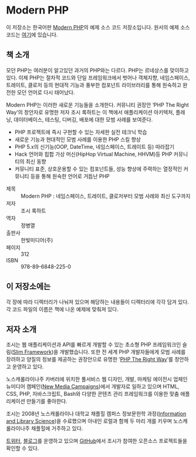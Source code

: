# Modern PHP

이 저장소는 한국어판 [Modern PHP](http://hanbit.co.kr/book/look.html?isbn=978-89-6848-225-0)의 예제 소스 코드 저장소입니다. 원서의 예제 소스 코드는 [여기](https://github.com/codeguy/modern-php)에 있습니다.

## 책 소개

모던 PHP는 여러분이 알고있던 과거의 PHP와는 다르다. PHP는 르네상스를 맞이하고 있다. 이제 PHP는 절차적 코드와 단일 프레임워크에서 벗어나 객체지향, 네임스페이스, 트레이트, 클로저 등의 현대적 기능과 풍부한 컴포넌트 라이브러리를 통해 원숙하고 완전한 모던 언어로 다시 태어났다.

Modern PHP는 이러한 새로운 기능들을 소개한다. 커뮤니티 권장안 ‘PHP The Right Way’의 창안자로 유명한 저자 조시 록하트는 이 책에서 애플리케이션 아키텍처, 플래닝, 데이터베이스, 테스팅, 디버깅, 배포에 대한 모범 사례를 보여준다.  

* PHP 프로젝트에 즉시 구현할 수 있는 자세한 실전 테크닉 학습
* 새로운 기능과 현대적인 모범 사례를 이용한 PHP 스킬 향상
* PHP 5.x의 신기능(OOP, DateTime, 네임스페이스, 트레이트 등) 따라잡기
* Hack 언어와 힙합 가상 머신(HipHop Virtual Machine, HHVM)등 PHP 커뮤니티의 최신 동향
* 커뮤니티 표준, 상호운용할 수 있는 컴포넌트들, 성능 향상에 주력하는 열정적인 커뮤니티 등을 통해 원숙한 언어로 거듭난 PHP 


<dl>
    <dt>제목</dt>
    <dd>Modern PHP : 네임스페이스, 트레이트, 클로저부터 모범 사례와 최신 도구까지
    <dt>저자</dt>
    <dd>조시 록하트</dd>
    <dt>역자</dt>
    <dd>정병열</dd>
    <dt>출판사</dt>
    <dd>한빛미디어(주)</dd>
    <dt>페이지</dt>
    <dd>312</dd>
    <dt>ISBN</dt>
    <dd>978-89-6848-225-0</dd>
</dl>

## 이 저장소에는

각 장에 따라 디렉터리가 나눠져 있으며 해당하는 내용들이 디렉터리에 각각 담겨 있다. 각 코드 파일의 이름은 책에 나온 예제에 맞춰져 있다.  

## 저자 소개

조시는 웹 애플리케이션과 API를 빠르게 개발할 수 있는 초소형 PHP 프레임워크인 슬림([Slim Framework](http://slimframework.com/))을 개발했습니다. 또한 전 세계 PHP 개발자들에게 모범 사례를 장려하고 양질의 정보를 제공하는 권장안으로 유명한 ‘[PHP The Right Way](http://www.phptherightway.com/)’를 창안하고 운영하고 있다. 

노스캐롤라이나주 카버러에 위치한 풀서비스 웹 디자인, 개발, 마케팅 에이전시 업체인 뉴미디어 캠페인([New Media Campaigns](http://www.newmediacampaigns.com/))에서 개발자로 일하고 있으며 HTML, CSS, PHP, 자바스크립트, Bash와 다양한 콘텐츠 관리 프레임워크를 이용한 맞춤 애플리케이션 만들기를 좋아한다. 

조시는 2008년 노스캐롤라이나 대학교 채플힐 캠퍼스 정보문헌학 과정([Information and Library Science](http://sils.unc.edu/))을 수료했으며 아내인 로럴과 함께 두 마리 개를 키우며 노스캐롤라이나주 채플힐에 거주하고 있다.

[트위터](https://twitter.com/codeguy), [블로그](https://joshlockhart.com)를 운영하고 있으며 [GitHub](https://github.com/codeguy)에서 조시가 참여한 오픈소스 프로젝트들을 확인할 수 있다.

